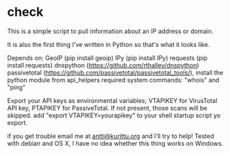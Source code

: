 # check

This is a simple script to pull information about an IP address or domain.

It is also the first thing I've written in Python so that's what it looks like.

Depends on:
GeoIP (pip install geoip)
IPy (pip install IPy)
requests (pip install requests)
dnspython (https://github.com/rthalley/dnspython)
passivetotal (https://github.com/passivetotal/passivetotal_tools/),
install the python module from api_helpers
required system commands: "whois" and "ping"

Export your API keys as environmental variables;
VTAPIKEY for VirusTotal API key, PTAPIKEY for PassiveTotal. If not present,
those scans will be skipped.
add "export VTAPIKEY=yourapikey" to your shell startup script yo export.

if you get trouble email me at antti@kurittu.org and I'll try to help!
Tested with debian and OS X, I have no idea whether this thing works on
Windows.
